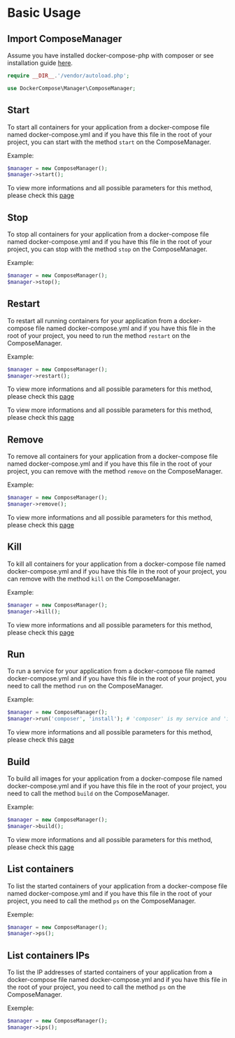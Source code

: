 # Basic Usage

## Import ComposeManager

Assume you have installed docker-compose-php with composer or see installation guide [here](/installation#installing-with-composer).

```php
require __DIR__.'/vendor/autoload.php';

use DockerCompose\Manager\ComposeManager;
```

## Start

To start all containers for your application from a docker-compose file named docker-compose.yml and if you have this file in the root of your project,
you can start with the method `start` on the ComposeManager.

Example:
```php
$manager = new ComposeManager();
$manager->start();
```

To view more informations and all possible parameters for this method, please check this [page](/ComposeManager#start)

## Stop

To stop all containers for your application from a docker-compose file named docker-compose.yml and if you have this file in the root of your project,
you can stop with the method `stop` on the ComposeManager.

Example:
```php
$manager = new ComposeManager();
$manager->stop();
```

## Restart

To restart all running containers for your application from a docker-compose file named docker-compose.yml and if you have this file in the root of your project,
you need to run the method `restart` on the ComposeManager.

Example:
```php
$manager = new ComposeManager();
$manager->restart();
```

To view more informations and all possible parameters for this method, please check this [page](/ComposeManager#start)

To view more informations and all possible parameters for this method, please check this [page](/ComposeManager#stop)

## Remove

To remove all containers for your application from a docker-compose file named docker-compose.yml and if you have this file in the root of your project,
you can remove with the method `remove` on the ComposeManager.

Example:
```php
$manager = new ComposeManager();
$manager->remove();
```

To view more informations and all possible parameters for this method, please check this [page](/ComposeManager#stop)

## Kill

To kill all containers for your application from a docker-compose file named docker-compose.yml and if you have this file in the root of your project,
you can remove with the method `kill` on the ComposeManager.

Example:
```php
$manager = new ComposeManager();
$manager->kill();
```

To view more informations and all possible parameters for this method, please check this [page](/ComposeManager#stop)

## Run

To run a service for your application from a docker-compose file named docker-compose.yml and if you have this file in the root of your project,
you need to call the method `run` on the ComposeManager.

Example:
```php
$manager = new ComposeManager();
$manager->run('composer', 'install'); # 'composer' is my service and 'install' is the command to execute
```

To view more informations and all possible parameters for this method, please check this [page](/ComposeManager#stop)

## Build

To build all images for your application from a docker-compose file named docker-compose.yml and if you have this file in the root of your project,
you need to call the method `build` on the ComposeManager.

Example:
```php
$manager = new ComposeManager();
$manager->build();
```

To view more informations and all possible parameters for this method, please check this [page](/ComposeManager#build)

## List containers

To list the started containers of your application from a docker-compose file named docker-compose.yml and if you have this file in the root of your project,
you need to call the method `ps` on the ComposeManager.

Exemple:
```php
$manager = new ComposeManager();
$manager->ps();
```

## List containers IPs

To list the IP addresses of started containers of your application from a docker-compose file named docker-compose.yml and if you have this file in the root of your project,
you need to call the method `ps` on the ComposeManager.

Exemple:
```php
$manager = new ComposeManager();
$manager->ips();
```
